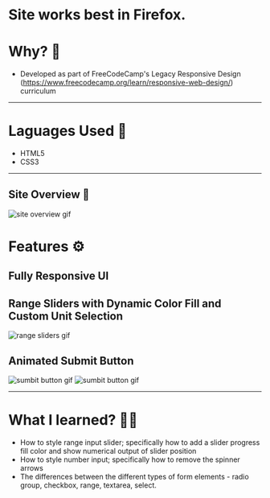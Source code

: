 # Site works best in Firefox.

# Why? 🤔
- Developed as part of FreeCodeCamp's Legacy Responsive Design (https://www.freecodecamp.org/learn/responsive-web-design/) curriculum 

---

# Laguages Used 💬
- HTML5
- CSS3

---

## Site Overview 🧐
![site overview gif](./img/overview.gif)

# Features ⚙
## Fully Responsive UI


## Range Sliders with Dynamic Color Fill and Custom Unit Selection
![range sliders gif](./img/rangeslider.gif)

## Animated Submit Button
![sumbit button gif](./img/submitbtnlg.gif)
![sumbit button gif](./img/submitbtnsm.gif)

---

# What I learned? 👨‍💻
- How to style range input slider; specifically how to add a slider progress fill color and show numerical output of slider position
- How to style number input; specifically how to remove the spinner arrows
- The differences between the different types of form elements - radio group, checkbox, range, textarea, select. 

